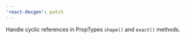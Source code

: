 ```yaml
---
'react-docgen': patch
---
```


Handle cyclic references in PropTypes `shape()` and `exact()` methods.
